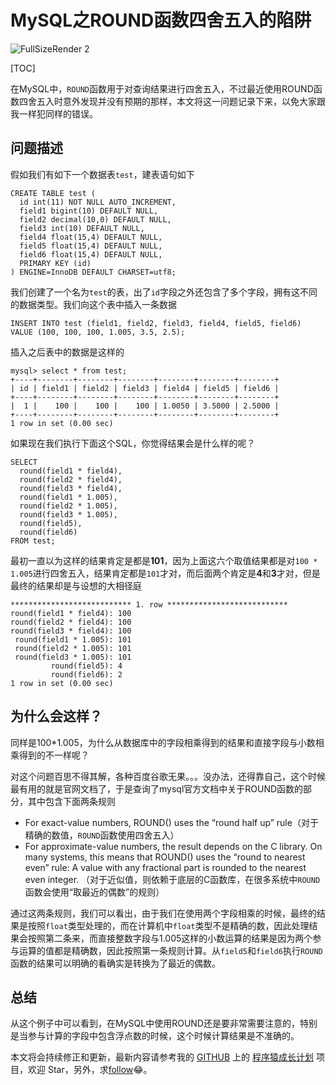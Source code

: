 # MySQL之ROUND函数四舍五入的陷阱

![FullSizeRender 2](https://oayrssjpa.qnssl.com/2017-01-07-FullSizeRender%202.jpg)

[TOC]

在MySQL中，`ROUND`函数用于对查询结果进行四舍五入，不过最近使用ROUND函数四舍五入时意外发现并没有预期的那样，本文将这一问题记录下来，以免大家跟我一样犯同样的错误。

## 问题描述

假如我们有如下一个数据表`test`，建表语句如下

    CREATE TABLE test (
      id int(11) NOT NULL AUTO_INCREMENT,
      field1 bigint(10) DEFAULT NULL,
      field2 decimal(10,0) DEFAULT NULL,
      field3 int(10) DEFAULT NULL,
      field4 float(15,4) DEFAULT NULL,
      field5 float(15,4) DEFAULT NULL,
      field6 float(15,4) DEFAULT NULL,
      PRIMARY KEY (id)
    ) ENGINE=InnoDB DEFAULT CHARSET=utf8;

我们创建了一个名为`test`的表，出了`id`字段之外还包含了多个字段，拥有这不同的数据类型。我们向这个表中插入一条数据
    
    INSERT INTO test (field1, field2, field3, field4, field5, field6) VALUE (100, 100, 100, 1.005, 3.5, 2.5);
    
插入之后表中的数据是这样的

    mysql> select * from test;
    +----+--------+--------+--------+--------+--------+--------+
    | id | field1 | field2 | field3 | field4 | field5 | field6 |
    +----+--------+--------+--------+--------+--------+--------+
    |  1 |    100 |    100 |    100 | 1.0050 | 3.5000 | 2.5000 |
    +----+--------+--------+--------+--------+--------+--------+
    1 row in set (0.00 sec)

如果现在我们执行下面这个SQL，你觉得结果会是什么样的呢？

    SELECT
      round(field1 * field4),
      round(field2 * field4),
      round(field3 * field4),
      round(field1 * 1.005),
      round(field2 * 1.005),
      round(field3 * 1.005),
      round(field5),
      round(field6)
    FROM test;

最初一直以为这样的结果肯定是都是**101**，因为上面这六个取值结果都是对`100 * 1.005`进行四舍五入，结果肯定都是`101`才对，而后面两个肯定是**4**和**3**才对，但是最终的结果却是与设想的大相径庭

    *************************** 1. row ***************************
    round(field1 * field4): 100
    round(field2 * field4): 100
    round(field3 * field4): 100
     round(field1 * 1.005): 101
     round(field2 * 1.005): 101
     round(field3 * 1.005): 101
             round(field5): 4
             round(field6): 2
    1 row in set (0.00 sec)

## 为什么会这样？

同样是100*1.005，为什么从数据库中的字段相乘得到的结果和直接字段与小数相乘得到的不一样呢？

对这个问题百思不得其解，各种百度谷歌无果。。。没办法，还得靠自己，这个时候最有用的就是官网文档了，于是查询了mysql官方文档中关于ROUND函数的部分，其中包含下面两条规则

- For exact-value numbers, ROUND() uses the “round half up” rule（对于精确的数值，`ROUND`函数使用四舍五入）
- For approximate-value numbers, the result depends on the C library. On many systems, this means that ROUND() uses the “round to nearest even” rule: A value with any fractional part is rounded to the nearest even integer. （对于近似值，则依赖于底层的C函数库，在很多系统中`ROUND`函数会使用“取最近的偶数”的规则）

通过这两条规则，我们可以看出，由于我们在使用两个字段相乘的时候，最终的结果是按照`float`类型处理的，而在计算机中`float`类型不是精确的数，因此处理结果会按照第二条来，而直接整数字段与1.005这样的小数运算的结果是因为两个参与运算的值都是精确数，因此按照第一条规则计算。从`field5`和`field6`执行`ROUND`函数的结果可以明确的看确实是转换为了最近的偶数。

## 总结

从这个例子中可以看到，在MySQL中使用ROUND还是要非常需要注意的，特别是当参与计算的字段中包含浮点数的时候，这个时候计算结果是不准确的。

本文将会持续修正和更新，最新内容请参考我的 [GITHUB](https://github.com/mylxsw) 上的 [程序猿成长计划](https://github.com/mylxsw/growing-up) 项目，欢迎 Star，另外，求[follow](https://github.com/mylxsw)😂。


